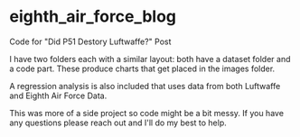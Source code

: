 # eighth_air_force_blog
Code for  "Did P51 Destory Luftwaffe?" Post

I have two folders each with a similar layout: both have a dataset folder and a code part. These produce charts that get placed in the images folder. 

A regression analysis is also included that uses data from both Luftwaffe and Eighth Air Force Data. 

This was more of a side project so code might be a bit messy. If you have any questions please reach out and I'll do my best to help. 
